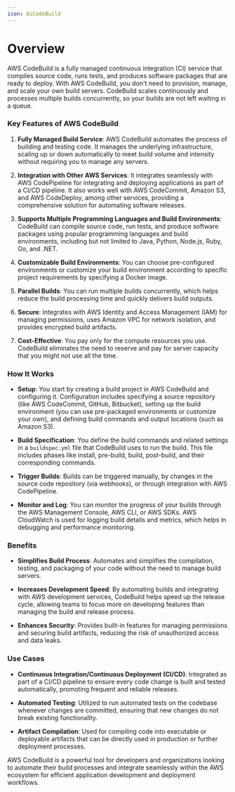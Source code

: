```yaml
---
icon: AiCodeBuild
---
```

# Overview

AWS CodeBuild is a fully managed continuous integration (CI) service that compiles source code, runs tests, and produces software packages that are ready to deploy. With AWS CodeBuild, you don't need to provision, manage, and scale your own build servers. CodeBuild scales continuously and processes multiple builds concurrently, so your builds are not left waiting in a queue.

### Key Features of AWS CodeBuild

1. **Fully Managed Build Service**: AWS CodeBuild automates the process of building and testing code. It manages the underlying infrastructure, scaling up or down automatically to meet build volume and intensity without requiring you to manage any servers.
    
2. **Integration with Other AWS Services**: It integrates seamlessly with AWS CodePipeline for integrating and deploying applications as part of a CI/CD pipeline. It also works well with AWS CodeCommit, Amazon S3, and AWS CodeDeploy, among other services, providing a comprehensive solution for automating software releases.
    
3. **Supports Multiple Programming Languages and Build Environments**: CodeBuild can compile source code, run tests, and produce software packages using popular programming languages and build environments, including but not limited to Java, Python, Node.js, Ruby, Go, and .NET.
    
4. **Customizable Build Environments**: You can choose pre-configured environments or customize your build environment according to specific project requirements by specifying a Docker image.
    
5. **Parallel Builds**: You can run multiple builds concurrently, which helps reduce the build processing time and quickly delivers build outputs.
    
6. **Secure**: Integrates with AWS Identity and Access Management (IAM) for managing permissions, uses Amazon VPC for network isolation, and provides encrypted build artifacts.
    
7. **Cost-Effective**: You pay only for the compute resources you use. CodeBuild eliminates the need to reserve and pay for server capacity that you might not use all the time.
    

### How It Works

- **Setup**: You start by creating a build project in AWS CodeBuild and configuring it. Configuration includes specifying a source repository (like AWS CodeCommit, GitHub, Bitbucket), setting up the build environment (you can use pre-packaged environments or customize your own), and defining build commands and output locations (such as Amazon S3).
    
- **Build Specification**: You define the build commands and related settings in a `buildspec.yml` file that CodeBuild uses to run the build. This file includes phases like install, pre-build, build, post-build, and their corresponding commands.
    
- **Trigger Builds**: Builds can be triggered manually, by changes in the source code repository (via webhooks), or through integration with AWS CodePipeline.
    
- **Monitor and Log**: You can monitor the progress of your builds through the AWS Management Console, AWS CLI, or AWS SDKs. AWS CloudWatch is used for logging build details and metrics, which helps in debugging and performance monitoring.
    

### Benefits

- **Simplifies Build Process**: Automates and simplifies the compilation, testing, and packaging of your code without the need to manage build servers.
    
- **Increases Development Speed**: By automating builds and integrating with AWS development services, CodeBuild helps speed up the release cycle, allowing teams to focus more on developing features than managing the build and release process.
    
- **Enhances Security**: Provides built-in features for managing permissions and securing build artifacts, reducing the risk of unauthorized access and data leaks.
    

### Use Cases

- **Continuous Integration/Continuous Deployment (CI/CD)**: Integrated as part of a CI/CD pipeline to ensure every code change is built and tested automatically, promoting frequent and reliable releases.
    
- **Automated Testing**: Utilized to run automated tests on the codebase whenever changes are committed, ensuring that new changes do not break existing functionality.
    
- **Artifact Compilation**: Used for compiling code into executable or deployable artifacts that can be directly used in production or further deployment processes.
    

AWS CodeBuild is a powerful tool for developers and organizations looking to automate their build processes and integrate seamlessly within the AWS ecosystem for efficient application development and deployment workflows.